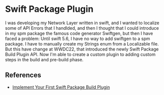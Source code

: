 # Swift Package Plugin
I was developing my Network Layer written in swift, and I wanted to localize some of API Errors that I handlded, and then I thought that I could introduce in my spm package the famous code generator Swiftgen, but then I have faced a problem:
Until swift 5.6, I have no way to add swiftgen to a spm package. I have to manually create my Strings enum from a Localizable file. But this have change at WWDC22, that introduced the newly Swift Package Build Plugin API. Now I'm able to create a custom plugin to adding custom steps in the build and pre-build phase.


## References
- [Implement Your First Swift Package Build Plugin](https://betterprogramming.pub/implement-your-first-swift-package-build-plugin-9835a7aded0b)

